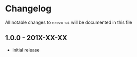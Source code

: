# Changelog

All notable changes to `erezo-ui` will be documented in this file

## 1.0.0 - 201X-XX-XX

- initial release
